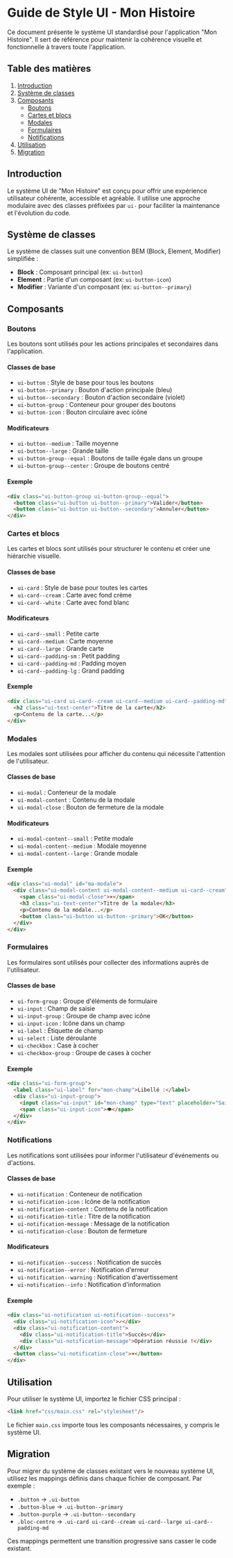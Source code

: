 # Guide de Style UI - Mon Histoire

Ce document présente le système UI standardisé pour l'application "Mon Histoire". Il sert de référence pour maintenir la cohérence visuelle et fonctionnelle à travers toute l'application.

## Table des matières

1. [Introduction](#introduction)
2. [Système de classes](#système-de-classes)
3. [Composants](#composants)
   - [Boutons](#boutons)
   - [Cartes et blocs](#cartes-et-blocs)
   - [Modales](#modales)
   - [Formulaires](#formulaires)
   - [Notifications](#notifications)
4. [Utilisation](#utilisation)
5. [Migration](#migration)

## Introduction

Le système UI de "Mon Histoire" est conçu pour offrir une expérience utilisateur cohérente, accessible et agréable. Il utilise une approche modulaire avec des classes préfixées par `ui-` pour faciliter la maintenance et l'évolution du code.

## Système de classes

Le système de classes suit une convention BEM (Block, Element, Modifier) simplifiée :

- **Block** : Composant principal (ex: `ui-button`)
- **Element** : Partie d'un composant (ex: `ui-button-icon`)
- **Modifier** : Variante d'un composant (ex: `ui-button--primary`)

## Composants

### Boutons

Les boutons sont utilisés pour les actions principales et secondaires dans l'application.

#### Classes de base

- `ui-button` : Style de base pour tous les boutons
- `ui-button--primary` : Bouton d'action principale (bleu)
- `ui-button--secondary` : Bouton d'action secondaire (violet)
- `ui-button-group` : Conteneur pour grouper des boutons
- `ui-button-icon` : Bouton circulaire avec icône

#### Modificateurs

- `ui-button--medium` : Taille moyenne
- `ui-button--large` : Grande taille
- `ui-button-group--equal` : Boutons de taille égale dans un groupe
- `ui-button-group--center` : Groupe de boutons centré

#### Exemple

```html
<div class="ui-button-group ui-button-group--equal">
  <button class="ui-button ui-button--primary">Valider</button>
  <button class="ui-button ui-button--secondary">Annuler</button>
</div>
```

### Cartes et blocs

Les cartes et blocs sont utilisés pour structurer le contenu et créer une hiérarchie visuelle.

#### Classes de base

- `ui-card` : Style de base pour toutes les cartes
- `ui-card--cream` : Carte avec fond crème
- `ui-card--white` : Carte avec fond blanc

#### Modificateurs

- `ui-card--small` : Petite carte
- `ui-card--medium` : Carte moyenne
- `ui-card--large` : Grande carte
- `ui-card--padding-sm` : Petit padding
- `ui-card--padding-md` : Padding moyen
- `ui-card--padding-lg` : Grand padding

#### Exemple

```html
<div class="ui-card ui-card--cream ui-card--medium ui-card--padding-md">
  <h2 class="ui-text-center">Titre de la carte</h2>
  <p>Contenu de la carte...</p>
</div>
```

### Modales

Les modales sont utilisées pour afficher du contenu qui nécessite l'attention de l'utilisateur.

#### Classes de base

- `ui-modal` : Conteneur de la modale
- `ui-modal-content` : Contenu de la modale
- `ui-modal-close` : Bouton de fermeture de la modale

#### Modificateurs

- `ui-modal-content--small` : Petite modale
- `ui-modal-content--medium` : Modale moyenne
- `ui-modal-content--large` : Grande modale

#### Exemple

```html
<div class="ui-modal" id="ma-modale">
  <div class="ui-modal-content ui-modal-content--medium ui-card--cream">
    <span class="ui-modal-close">×</span>
    <h3 class="ui-text-center">Titre de la modale</h3>
    <p>Contenu de la modale...</p>
    <button class="ui-button ui-button--primary">OK</button>
  </div>
</div>
```

### Formulaires

Les formulaires sont utilisés pour collecter des informations auprès de l'utilisateur.

#### Classes de base

- `ui-form-group` : Groupe d'éléments de formulaire
- `ui-input` : Champ de saisie
- `ui-input-group` : Groupe de champ avec icône
- `ui-input-icon` : Icône dans un champ
- `ui-label` : Étiquette de champ
- `ui-select` : Liste déroulante
- `ui-checkbox` : Case à cocher
- `ui-checkbox-group` : Groupe de cases à cocher

#### Exemple

```html
<div class="ui-form-group">
  <label class="ui-label" for="mon-champ">Libellé :</label>
  <div class="ui-input-group">
    <input class="ui-input" id="mon-champ" type="text" placeholder="Saisir...">
    <span class="ui-input-icon">👁️</span>
  </div>
</div>
```

### Notifications

Les notifications sont utilisées pour informer l'utilisateur d'événements ou d'actions.

#### Classes de base

- `ui-notification` : Conteneur de notification
- `ui-notification-icon` : Icône de la notification
- `ui-notification-content` : Contenu de la notification
- `ui-notification-title` : Titre de la notification
- `ui-notification-message` : Message de la notification
- `ui-notification-close` : Bouton de fermeture

#### Modificateurs

- `ui-notification--success` : Notification de succès
- `ui-notification--error` : Notification d'erreur
- `ui-notification--warning` : Notification d'avertissement
- `ui-notification--info` : Notification d'information

#### Exemple

```html
<div class="ui-notification ui-notification--success">
  <div class="ui-notification-icon">✓</div>
  <div class="ui-notification-content">
    <div class="ui-notification-title">Succès</div>
    <div class="ui-notification-message">Opération réussie !</div>
  </div>
  <button class="ui-notification-close">×</button>
</div>
```

## Utilisation

Pour utiliser le système UI, importez le fichier CSS principal :

```html
<link href="css/main.css" rel="stylesheet"/>
```

Le fichier `main.css` importe tous les composants nécessaires, y compris le système UI.

## Migration

Pour migrer du système de classes existant vers le nouveau système UI, utilisez les mappings définis dans chaque fichier de composant. Par exemple :

- `.button` → `.ui-button`
- `.button-blue` → `.ui-button--primary`
- `.button-purple` → `.ui-button--secondary`
- `.bloc-centre` → `.ui-card ui-card--cream ui-card--large ui-card--padding-md`

Ces mappings permettent une transition progressive sans casser le code existant.
